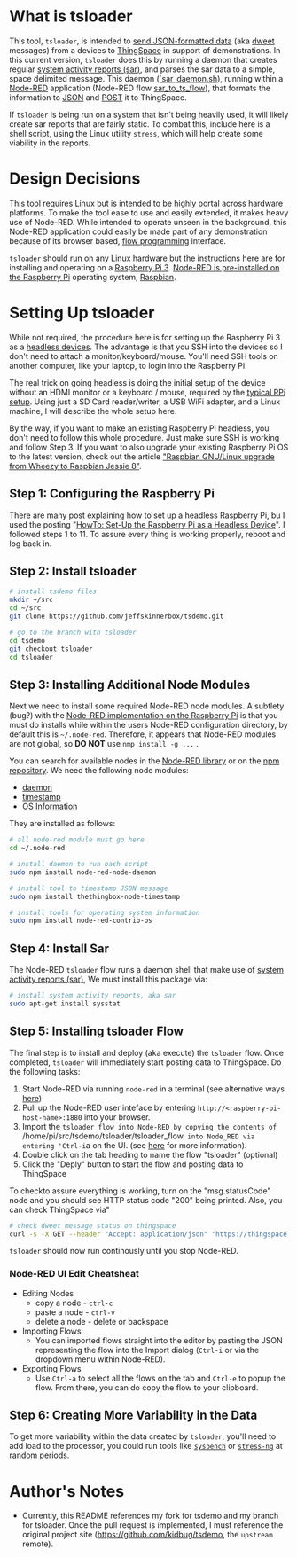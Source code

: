 # What is tsloader
This tool, `tsloader`, is intended to [send JSON-formatted data][02] (aka [dweet][03] messages)
from a devices to [ThingSpace][01] in support of demonstrations.
In this current version, `tsloader` does this by running a daemon
that creates regular [system activity reports (sar)][04],
and parses the sar data to a simple, space delimited message.
This daemon ([`sar_daemon.sh][16]),
running within a [Node-RED][05] application (Node-RED flow [sar_to_ts_flow][17]),
that formats the information to [JSON][06] and [POST][07] it to ThingSpace.

If `tsloader` is being run on a system that isn't being heavily used,
it will likely create sar reports that are fairly static.
To combat this,
include here is a shell script, using the Linux utility `stress`,
which will help create some viability in the reports.

# Design Decisions
This tool requires Linux but is intended to be highly portal across hardware platforms.
To make the tool ease to use and easily extended,
it makes heavy use of Node-RED.
While intended to operate unseen in the background, this Node-RED application could easily be
made part of any demonstration because of its browser based, [flow programming][08] interface.

`tsloader` should run on any Linux hardware but the instructions here are for
installing and operating on a [Raspberry Pi 3][09].
[Node-RED is pre-installed on the Raspberry Pi][10] operating system, [Raspbian][11].

# Setting Up tsloader
While not required,
the procedure here is for setting up the Raspberry Pi 3 as a [headless devices][12].
The advantage is that you SSH into the devices so I don't need to attach a monitor/keyboard/mouse.
You'll need SSH tools on another computer, like your laptop, to login into the Raspberry Pi.

The real trick on going headless is doing the initial setup of the device
without an HDMI monitor or a keyboard / mouse,
required by the [typical RPi setup][13].
Using just a SD Card reader/writer, a USB WiFi adapter,
and a Linux machine, I will describe the whole setup here.

By the way, if you want to make an existing Raspberry Pi headless,
you don't need to follow this whole procedure.
Just make sure SSH is working and follow Step 3.
If you want to also upgrade your existing Raspberry Pi OS to the latest version,
check out the article ["Raspbian GNU/Linux upgrade from Wheezy to Raspbian Jessie 8"][14].

## Step 1: Configuring the Raspberry Pi
There are many post explaining how to set up a headless Raspberry Pi,
bu I used the posting "[HowTo: Set-Up the Raspberry Pi as a Headless Device][15]".
I followed steps 1 to 11.
To assure every thing is working properly, reboot and log back in.

## Step 2: Install tsloader

```bash
# install tsdemo files
mkdir ~/src
cd ~/src
git clone https://github.com/jeffskinnerbox/tsdemo.git

# go to the branch with tsloader
cd tsdemo
git checkout tsloader
cd tsloader
```

## Step 3: Installing Additional Node Modules
Next we need to install some required Node-RED node modules.
A subtlety (bug?)  with the [Node-RED implementation on the Raspberry Pi][22]
is that you must do installs while within the users Node-RED configuration directory,
by default this is `~/.node-red`.
Therefore, it appears that Node-RED modules are not global,
so **DO NOT** use `nmp install -g ...` .

You can search for available nodes in the [Node-RED library][20] or on the [npm repository][21].
We need the following node modules:

* [daemon](https://www.npmjs.com/package/node-red-node-daemon)
* [timestamp](http://flows.nodered.org/node/thethingbox-node-timestamp)
* [OS Information](http://flows.nodered.org/node/node-red-contrib-os)

They are installed as follows:

```bash
# all node-red module must go here
cd ~/.node-red

# install daemon to run bash script
sudo npm install node-red-node-daemon

# install tool to timestamp JSON message
sudo npm install thethingbox-node-timestamp

# install tools for operating system information
sudo npm install node-red-contrib-os
```

## Step 4: Install Sar
The Node-RED `tsloader` flow runs a daemon shell that make use of [system activity reports (sar)][04],
We must install this package via:

```bash
# install system activity reports, aka sar
sudo apt-get install sysstat
```

## Step 5: Installing tsloader Flow
The final step is to install and deploy (aka execute) the `tsloader` flow.
Once completed, `tsloader` will  immediately start posting data to ThingSpace.
Do the following tasks:

1. Start Node-RED via running `node-red` in a terminal
(see alternative ways [here][23])
1. Pull up the Node-RED user inteface by entering `http://<raspberry-pi-host-name>:1880` into your browser.
1. Import the `tsloader flow into Node-RED by copying the contents of
`/home/pi/src/tsdemo/tsloader/tsloader_flow` into Node_RED via entering 'Ctrl-i`a on the UI.
(see [here][24] for more information).
1. Double click on the tab heading to name the flow "tsloader" (optional)
1. Click the "Deply" button to start the flow and posting data to ThingSpace

To checkto assure everything is working,
turn on the "msg.statusCode" node and you should see HTTP status code "200" being printed.
Also, you can check ThingSpace via"

```bash
# check dweet message status on thingspace
curl -s -X GET --header "Accept: application/json" "https://thingspace.io/get/dweets/for/tsloader" | jq -C '.' | head -n 50
```

`tsloader` should now run continously until you stop Node-RED.

### Node-RED UI Edit Cheatsheat
* Editing Nodes
    * copy a node - `ctrl-c`
    * paste a node - `ctrl-v`
    * delete a node - delete or backspace
* Importing Flows
    * You can imported flows straight into the editor by pasting the JSON representing the flow into the Import dialog (`Ctrl-i` or via the dropdown menu within Node-RED).
* Exporting Flows
    * Use `Ctrl-a` to select all the flows on the tab and `Ctrl-e` to popup the flow.  From there, you can do copy the flow to your clipboard.

## Step 6: Creating More Variability in the Data
To get more variability within the data created by `tsloader`,
you'll need to add load to the processor,
you could run tools like [`sysbench`][18] or [`stress-ng`][19] at random periods.

# Author's Notes
* Currently, this README references my fork for tsdemo and my branch for tsloader.
Once the pull request is implemented,
I must reference the original project site (https://github.com/kidbug/tsdemo, the `upstream` remote).



[01]:https://thingspace.verizon.com/
[02]:https://thingspace.verizon.com/develop/apis/dweet/v1/index.html
[03]:https://dweet.io/
[04]:http://www.thegeekstuff.com/2011/03/sar-examples/?utm_source=feedburner
[05]:https://nodered.org/
[06]:https://www.copterlabs.com/json-what-it-is-how-it-works-how-to-use-it/
[07]:https://thingspace.verizon.com/develop/apis/dweet/v1/API%20Reference/Send%20Data%20with%20POST.html
[08]:http://jpaulmorrison.com/fbp/
[09]:https://www.raspberrypi.org/blog/raspberry-pi-3-on-sale/
[10]:http://nodered.org/docs/hardware/raspberrypi
[11]:https://www.raspberrypi.org/downloads/raspbian/
[12]:http://internetofthingsagenda.techtarget.com/definition/headless-system
[13]:https://www.raspberrypi.org/help/noobs-setup/
[14]:https://linuxconfig.org/raspbian-gnu-linux-upgrade-from-wheezy-to-raspbian-jessie-8
[15]:http://jeffskinnerbox.me/posts/2016/Apr/27/howto-set-up-the-raspberry-pi-as-a-headless-device/
[16]:https://github.com/jeffskinnerbox/tsdemo/blob/tsloader/tsloader/sar_daemon.sh
[17]:https://github.com/jeffskinnerbox/tsdemo/blob/tsloader/tsloader/sar_to_ts_flow
[18]:https://www.howtoforge.com/how-to-benchmark-your-system-cpu-file-io-mysql-with-sysbench
[19]:http://www.ubuntugeek.com/stress-ng-tool-to-load-and-stress-your-ubuntu-system.html
[20]:http://flows.nodered.org/
[21]:https://www.npmjs.com/browse/keyword/node-red
[22]:http://nodered.org/docs/hardware/raspberrypi#using-the-editor
[23]:https://nodered.org/docs/hardware/raspberrypi
[24]:https://nodered.org/docs/getting-started/first-flow
